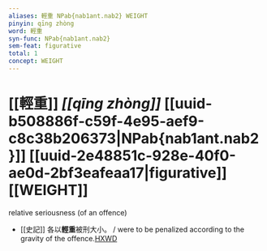 ```yaml
---
aliases: 輕重 NPab{nab1ant.nab2} WEIGHT
pinyin: qīng zhòng
word: 輕重
syn-func: NPab{nab1ant.nab2}
sem-feat: figurative
total: 1
concept: WEIGHT 
---
```

# [[輕重]] *[[qīng zhòng]]*  [[uuid-b508886f-c59f-4e95-aef9-c8c38b206373|NPab{nab1ant.nab2}]] [[uuid-2e48851c-928e-40f0-ae0d-2bf3eafeaa17|figurative]] [[WEIGHT]]
relative seriousness (of an offence)
 - [[史記]] 各以**輕重**被刑大小。 / were to be penalized according to the gravity of the offence.[HXWD](https://hxwd.org/textview.html?location=KR2a0001_tls_068-4a.15)